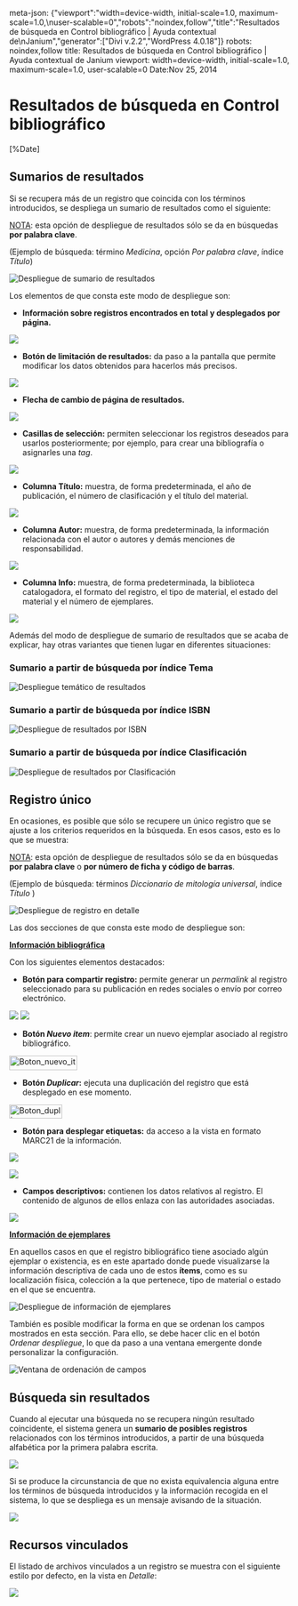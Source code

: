 meta-json: {"viewport":"width=device-width, initial-scale=1.0, maximum-scale=1.0,\nuser-scalable=0","robots":"noindex,follow","title":"Resultados de búsqueda en Control bibliográfico | Ayuda contextual de\nJanium","generator":["Divi v.2.2","WordPress 4.0.18"]}
robots: noindex,follow
title: Resultados de búsqueda en Control bibliográfico | Ayuda contextual de
  Janium
viewport: width=device-width, initial-scale=1.0, maximum-scale=1.0, user-scalable=0
Date:Nov 25, 2014

# Resultados de búsqueda en Control bibliográfico

[%Date]

## Sumarios de resultados

Si se recupera más de un registro que coincida con los términos
introducidos, se despliega un sumario de resultados como el siguiente:

<span style="text-decoration: underline;">NOTA</span>: esta opción de
despliegue de resultados sólo se da en búsquedas **por palabra clave**.

(Ejemplo de búsqueda: término *Medicina*, opción *Por palabra clave*,
índice *Título*)

![Despliegue de sumario de resultados](despliegue_listado.png)

Los elementos de que consta este modo de despliegue son:

-   **Información sobre registros encontrados en total y desplegados por
    página.**

![](info_registros.png)

-   **Botón de limitación de resultados:** da paso a la pantalla que
    permite modificar los datos obtenidos para hacerlos más precisos.

![](boton_limitacion.png)

-   **Flecha de cambio de página de resultados.**

![](flecha_pagina.png)

-   **Casillas de selección:** permiten seleccionar los registros
    deseados para usarlos posteriormente; por ejemplo, para crear una
    bibliografía o asignarles una *tag*.

![](casilla_seleccion.png)

-   **Columna Título:** muestra, de forma predeterminada, el año de
    publicación, el número de clasificación y el título del material.

![](columna_titulo.png)

-   **Columna Autor:** muestra, de forma predeterminada, la información
    relacionada con el autor o autores y demás menciones de
    responsabilidad.

![](columna_autor.png)

-   **Columna Info:** muestra, de forma predeterminada, la biblioteca
    catalogadora, el formato del registro, el tipo de material, el
    estado del material y el número de ejemplares.

![](columna_info.png)

Además del modo de despliegue de sumario de resultados que se acaba de
explicar, hay otras variantes que tienen lugar en diferentes
situaciones:

### Sumario a partir de búsqueda por índice Tema

![Despliegue temático de resultados](despliegue_listado2.png)

### Sumario a partir de búsqueda por índice ISBN

![Despliegue de resultados por ISBN](despliegue_ISBN.png)

### Sumario a partir de búsqueda por índice Clasificación

![Despliegue de resultados por Clasificación](despliegue_Clasificacion.png)

## Registro único

En ocasiones, es posible que sólo se recupere un único registro que se
ajuste a los criterios requeridos en la búsqueda. En esos casos, esto es
lo que se muestra:

<span style="text-decoration: underline;">NOTA</span>: esta opción de
despliegue de resultados sólo se da en búsquedas **por palabra clave** o
**por número de ficha y código de barras**.

(Ejemplo de búsqueda: términos *Diccionario de mitología universal*,
índice *Título* )

![Despliegue de registro en detalle](despliegue_detalle.png)

Las dos secciones de que consta este modo de despliegue son:

**<span style="text-decoration: underline;">Información
bibliográfica</span>**

Con los siguientes elementos destacados:

-   **Botón para compartir registro:** permite generar un *permalink* al
    registro seleccionado para su publicación en redes sociales o envío
    por correo electrónico.

<img src="http://ayudacontextual.janium.com/wp-content/uploads/2014/11/wpid-Boton_compartir.png" id="botnparacompartir">
<img src="http://ayudacontextual.janium.com/wp-content/uploads/2014/11/wpid-Ventana_compartir.png" id="ventanaparacompartir">

-   **Botón *Nuevo item***: permite crear un nuevo ejemplar asociado
    al registro bibliográfico.

[<img src="Boton_nuevo_item.png" alt="Boton_nuevo_item" class="alignnone" width="122" height="26">](Boton_nuevo_item.png)

-   **Botón *Duplicar*:** ejecuta una duplicación del registro que está
    desplegado en ese momento.

[<img src="Boton_duplicar.png" alt="Boton_duplicar" class="alignnone" width="95" height="25">](Boton_duplicar.png)

-   **Botón para desplegar etiquetas:** da acceso a la vista en formato
    MARC21 de la información.

![](boton_despliegue_etiquetas.png)

![](pantalla_despliegue_etiquetas.png)

-   **Campos descriptivos:** contienen los datos relativos al registro.
    El contenido de algunos de ellos enlaza con las autoridades
    asociadas.

![](info_bibliografica.png)

**<span style="text-decoration: underline;">Información de
ejemplares</span>**

En aquellos casos en que el registro bibliográfico tiene asociado algún
ejemplar o existencia, es en este apartado donde puede visualizarse la
información descriptiva de cada uno de estos **ítems**, como es su
localización física, colección a la que pertenece, tipo de material o
estado en el que se encuentra.

![Despliegue de información de ejemplares](despliegue_ejemplares.png)

También es posible modificar la forma en que se ordenan los campos
mostrados en esta sección. Para ello, se debe hacer clic en el botón
*Ordenar despliegue*, lo que da paso a una ventana emergente donde
personalizar la configuración.

![Ventana de ordenación de campos](ventana_orden_ejemplares.png)

## Búsqueda sin resultados

Cuando al ejecutar una búsqueda no se recupera ningún resultado
coincidente, el sistema genera un **sumario de posibles registros**
relacionados con los términos introducidos, a partir de una búsqueda
alfabética por la primera palabra escrita.

![](listado_noregistros.png)

Si se produce la circunstancia de que no exista equivalencia alguna
entre los términos de búsqueda introducidos y la información recogida en
el sistema, lo que se despliega es un mensaje avisando de la situación.

![](mensaje_noregistros.png)

## Recursos vinculados

El listado de archivos vinculados a un registro se muestra con el
siguiente estilo por defecto, en la vista en *Detalle*:

![](recursos_vinculados.png)
